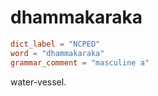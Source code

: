 # dhammakaraka

``` toml
dict_label = "NCPED"
word = "dhammakaraka"
grammar_comment = "masculine a"
```

water\-vessel.


